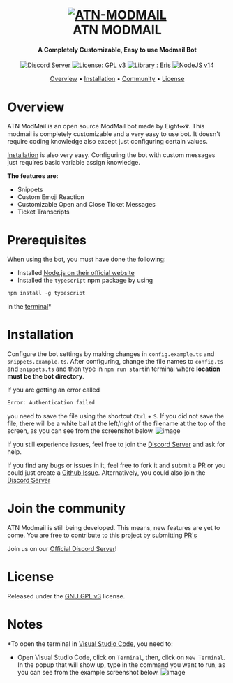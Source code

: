 <h1 align="center">
  <br>
  <a href="https://github.com/NotReallyEight/atn-modmail"><img src="https://cdn.roxy.eu.org/vv0yHxf.png" alt="ATN-MODMAIL"></a>
  <br>
  ATN MODMAIL
  <br>
</h1>

<h4 align = "center"> A Completely Customizable, Easy to use Modmail Bot </h4>
  <p align = "center">
  <a href="https://discord.gg/esTfFnEENS">
    <img src="https://discordapp.com/api/guilds/746291190009430049/widget.png?style=shield" alt="Discord Server">
  </a>
  <a href = "https://www.gnu.org/licenses/gpl-3.0">
    <img src = "https://img.shields.io/badge/License-GPLv3-purple.svg" alt = "License: GPL v3"/>
  </a>
  <a href = "https://abal.moe/Eris/">
    <img src = "https://img.shields.io/badge/library-Eris-blue" alt = "Library : Eris"/>
  </a>
  <a href = "https://nodejs.org/en/blog/release/v14.16.0/">
    <img src = "https://img.shields.io/badge/nodejs-v14-green" alt = "NodeJS v14"/>
  </a>
</p>

<p align="center">
  <a href="#overview">Overview</a>
  •
  <a href="#installation">Installation</a>
  •
  <a href="#join-the-community">Community</a>
  •
  <a href="#license">License</a>
</p>

# Overview

ATN ModMail is an open source ModMail bot made by Eight∞💔. This modmail is completely customizable and a very easy to use bot. It doesn't require coding knowledge also except just configuring certain values.

[Installation](#installation) is also very easy. Configuring the bot with custom messages just requires basic variable assign knowledge.

**The features are:**

- Snippets
- Custom Emoji Reaction
- Customizable Open and Close Ticket Messages
- Ticket Transcripts

# Prerequisites

When using the bot, you must have done the following:

- Installed [Node.js on their official website](https://nodejs.org/en/download/)
- Installed the `typescript` npm package by using

```powershell
npm install -g typescript
```

in the [terminal](#notes)\*

# Installation

Configure the bot settings by making changes in `config.example.ts` and `snippets.example.ts`. After configuring, change the file names to `config.ts` and `snippets.ts` and then type in `npm run start`in terminal where **location must be the bot directory**.

If you are getting an error called

```powershell
Error: Authentication failed
```

you need to save the file using the shortcut `Ctrl` + `S`. If you did not save the file, there will be a white ball at the left/right of the filename at the top of the screen, as you can see from the screenshot below.
![image](https://eight.is-a.fail/5651Kkwil.png)

If you still experience issues, feel free to join the [Discord Server](https://discord.gg/esTfFnEENS) and ask for help.

If you find any bugs or issues in it, feel free to fork it and submit a PR or you could just create a [Github Issue](https://github.com/NotReallyEight/atn-modmail/issues/new/choose). Alternatively, you could also join the [Discord Server](https://discord.gg/esTfFnEENS)

# Join the community

ATN Modmail is still being developed. This means, new features are yet to come. You are free to contribute to this project by submitting [PR's](https://github.com/NotReallyEight/atn-modmail/pulls)

Join us on our [Official Discord Server](https://discord.gg/esTfFnEENS)!

# License

Released under the [GNU GPL v3](https://www.gnu.org/licenses/gpl-3.0.en.html) license.

# Notes

\*To open the terminal in [Visual Studio Code](https://code.visualstudio.com/), you need to:

- Open Visual Studio Code, click on `Terminal`, then, click on `New Terminal`. In the popup that will show up, type in the command you want to run, as you can see from the example screenshot below.
  ![image](https://eight.is-a.fail/5650eOJob.png)
